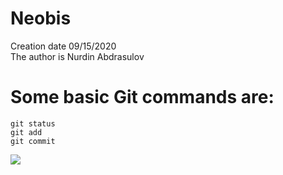 # Neobis

Creation date 09/15/2020<br>
The author is Nurdin Abdrasulov

# Some basic Git commands are:
```
git status
git add
git commit
```
<img src = "https://cloclo23.cloud.mail.ru/weblink/view/2KQh/zQSeqrUkt?etag=94F01CB3495B9981F443BC8824F5E6691398970C"/>
